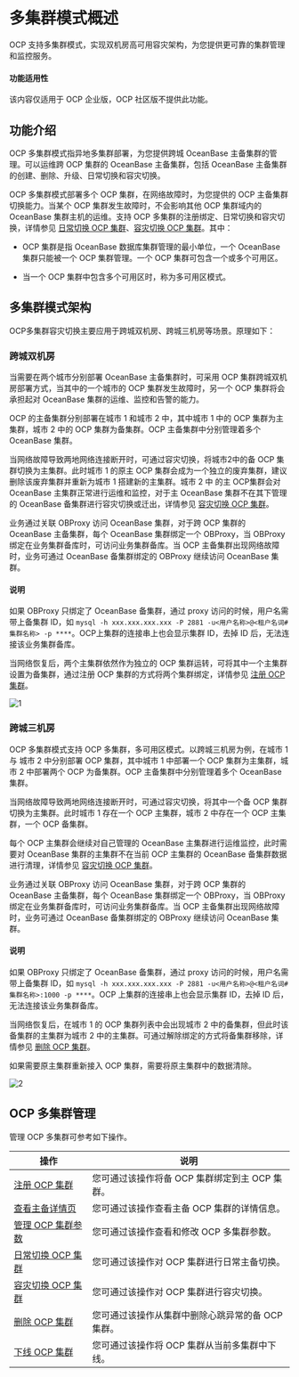 # 多集群模式概述

OCP 支持多集群模式，实现双机房高可用容灾架构，为您提供更可靠的集群管理和监控服务。

<main id="notice" type='notice'>
<h4>功能适用性</h4>
<p>该内容仅适用于 OCP 企业版，OCP 社区版不提供此功能。</p>
</main>

## 功能介绍

OCP 多集群模式指异地多集群部署，为您提供跨城 OceanBase 主备集群的管理。可以运维跨 OCP 集群的 OceanBase 主备集群，包括 OceanBase 主备集群的创建、删除、升级、日常切换和容灾切换。

OCP 多集群模式部署多个 OCP 集群，在网络故障时，为您提供的 OCP 主备集群切换能力。当某个 OCP 集群发生故障时，不会影响其他 OCP 集群域内的 OceanBase 集群主机的运维。支持 OCP 多集群的注册绑定、日常切换和容灾切换，详情参见 [日常切换 OCP 集群](../300.ocp-multi-cluster-mode/500.switch-an-ocp-cluster-in-daily-maintenance.md)、[容灾切换 OCP 集群](../300.ocp-multi-cluster-mode/600.switch-an-ocp-cluster-in-a-failover.md)。其中：

* OCP 集群是指 OceanBase 数据库集群管理的最小单位，一个 OceanBase 集群只能被一个 OCP 集群管理。一个 OCP 集群可包含一个或多个可用区。

* 当一个 OCP 集群中包含多个可用区时，称为多可用区模式。

## 多集群模式架构

OCP多集群容灾切换主要应用于跨城双机房、跨城三机房等场景。原理如下：

### 跨城双机房

当需要在两个城市分别部署 OceanBase 主备集群时，可采用 OCP 集群跨城双机房部署方式，当其中的一个城市的 OCP 集群发生故障时，另一个 OCP 集群将会承担起对 OceanBase 集群的运维、监控和告警的能力。

OCP 的主备集群分别部署在城市 1 和城市 2 中，其中城市 1 中的 OCP 集群为主集群，城市 2 中的 OCP 集群为备集群。OCP 主备集群中分别管理着多个 OceanBase 集群。

当网络故障导致两地网络连接断开时，可通过容灾切换，将城市2中的备 OCP 集群切换为主集群。此时城市 1 的原主 OCP 集群会成为一个独立的废弃集群，建议删除该废弃集群并重新为城市 1 搭建新的主集群。城市 2 中 的主 OCP集群会对 OceanBase 主集群正常进行运维和监控，对于主 OceanBase 集群不在其下管理的 OceanBase 备集群进行容灾切换或迁出，详情参见 [容灾切换 OCP 集群](../300.ocp-multi-cluster-mode/600.switch-an-ocp-cluster-in-a-failover.md)。

业务通过关联 OBProxy 访问 OceanBase 集群，对于跨 OCP 集群的 OceanBase 主备集群，每个 OceanBase 集群绑定一个 OBProxy，当 OBProxy 绑定在业务集群备库时，可访问业务集群备库。当 OCP 主备集群出现网络故障时，业务可通过 OceanBase 备集群绑定的 OBProxy 继续访问 OceanBase 集群。

<main id="notice" type='explain'>
<h4>说明</h4>
<p>如果 OBProxy 只绑定了 OceanBase 备集群，通过 proxy 访问的时候，用户名需带上备集群 ID，如 <code>mysql -h xxx.xxx.xxx.xxx -P 2881 -u&lt;用户名称&gt;@&lt;租户名词#集群名称&gt; -p ****</code>。OCP上集群的连接串上也会显示集群 ID，去掉 ID 后，无法连接该业务集群备库。</p>
</main>

当网络恢复后，两个主集群依然作为独立的 OCP 集群运转，可将其中一个主集群设置为备集群，通过注册 OCP 集群的方式将两个集群绑定，详情参见 [注册 OCP 集群](../300.ocp-multi-cluster-mode/200.register-an-ocp-cluster.md)。

![1](https://help-static-aliyun-doc.aliyuncs.com/assets/img/zh-CN/4137375261/p292705.png)

### 跨城三机房

OCP 多集群模式支持 OCP 多集群，多可用区模式。以跨城三机房为例，在城市 1 与 城市 2 中分别部署 OCP 集群，其中城市 1 中部署一个 OCP 集群为主集群，城市 2 中部署两个 OCP 为备集群。OCP 主备集群中分别管理着多个 OceanBase 集群。

当网络故障导致两地网络连接断开时，可通过容灾切换，将其中一个备 OCP 集群切换为主集群。此时城市 1 存在一个 OCP 主集群，城市 2 中存在一个 OCP 主集群，一个 OCP 备集群。

每个 OCP 主集群会继续对自己管理的 OceanBase 主集群进行运维监控，此时需要对 OceanBase 集群的主集群不在当前 OCP 主集群的 OceanBase 备集群数据进行清理，详情参见 [容灾切换 OCP 集群](../300.ocp-multi-cluster-mode/600.switch-an-ocp-cluster-in-a-failover.md)。

业务通过关联 OBProxy 访问 OceanBase 集群，对于跨 OCP 集群的 OceanBase 主备集群，每个 OceanBase 集群绑定一个 OBProxy，当 OBProxy 绑定在业务集群备库时，可访问业务集群备库。当 OCP 主备集群出现网络故障时，业务可通过 OceanBase 备集群绑定的 OBProxy 继续访问 OceanBase 集群。

<main id="notice" type='explain'>
<h4>说明</h4>
<p>如果 OBProxy 只绑定了 OceanBase 备集群，通过 proxy 访问的时候，用户名需带上备集群 ID，如 <code>mysql -h xxx.xxx.xxx.xxx -P 2881 -u&lt;用户名称&gt;@&lt;租户名词#集群名称&gt;:1000 -p ****</code>。OCP 上集群的连接串上也会显示集群 ID，去掉 ID 后，无法连接该业务集群备库。</p>
</main>

当网络恢复后，在城市 1 的 OCP 集群列表中会出现城市 2 中的备集群，但此时该备集群的主集群为城市 2 中的主集群。可通过解除绑定的方式将备集群移除，详情参见 [删除 OCP 集群](../../600.cluster-functions/300.manage-a-cluster/700.delete-a-cluster.md)。

如果需要原主集群重新接入 OCP 集群，需要将原主集群中的数据清除。

![2](https://help-static-aliyun-doc.aliyuncs.com/assets/img/zh-CN/5137375261/p292709.png)

## OCP 多集群管理

管理 OCP 多集群可参考如下操作。

|                             操作                             |              说明              |
|------------------------------------------------------------|------------------------------|
| [注册 OCP 集群](../300.ocp-multi-cluster-mode/200.register-an-ocp-cluster.md)   | 您可通过该操作将备 OCP 集群绑定到主 OCP 集群。 |
| [查看主备详情页](../300.ocp-multi-cluster-mode/300.overview-of-multiple-clusters.md)     | 您可通过该操作查看主备 OCP 集群的详情信息。     |
| [管理 OCP 集群参数](../300.ocp-multi-cluster-mode/400.manage-ocp-cluster-parameters.md) | 您可通过该操作查看和修改 OCP 多集群参数。      |
| [日常切换 OCP 集群](../300.ocp-multi-cluster-mode/500.switch-an-ocp-cluster-in-daily-maintenance.md) | 您可通过该操作对 OCP 集群进行日常主备切换。     |
| [容灾切换 OCP 集群](../300.ocp-multi-cluster-mode/600.switch-an-ocp-cluster-in-a-failover.md) | 您可通过该操作对 OCP 集群进行容灾切换。       |
| [删除 OCP 集群](../300.ocp-multi-cluster-mode/700.delete-an-ocp-cluster.md)   | 您可通过该操作从集群中删除心跳异常的备 OCP 集群。  |
| [下线 OCP 集群](../300.ocp-multi-cluster-mode/800.remove-an-ocp-cluster.md)   | 您可通过该操作将 OCP 集群从当前多集群中下线。    |
